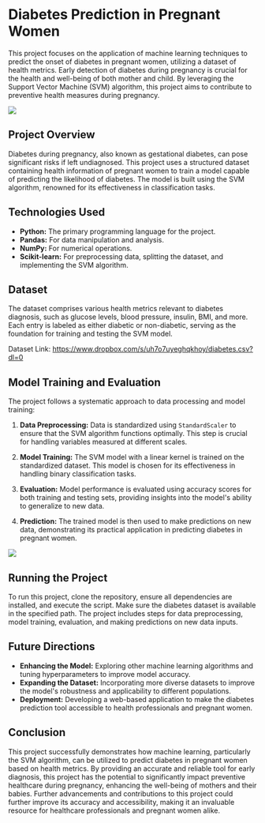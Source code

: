 
# Diabetes Prediction in Pregnant Women

This project focuses on the application of machine learning techniques to predict the onset of diabetes in pregnant women, utilizing a dataset of health metrics. Early detection of diabetes during pregnancy is crucial for the health and well-being of both mother and child. By leveraging the Support Vector Machine (SVM) algorithm, this project aims to contribute to preventive health measures during pregnancy.

![](https://akm-img-a-in.tosshub.com/indiatoday/images/media_bank/202309/this-screening-test--the-first-of-its-kind-in-the-world--not-only-finds-a-way-to-prevent-diabetes-fr-120432645-16x9.jpg?VersionId=7I1_2Ov2hFJ7wjZmQfLrIVN6JBpIoPQs&size=690:388)

## Project Overview

Diabetes during pregnancy, also known as gestational diabetes, can pose significant risks if left undiagnosed. This project uses a structured dataset containing health information of pregnant women to train a model capable of predicting the likelihood of diabetes. The model is built using the SVM algorithm, renowned for its effectiveness in classification tasks.

## Technologies Used

- **Python:** The primary programming language for the project.
- **Pandas:** For data manipulation and analysis.
- **NumPy:** For numerical operations.
- **Scikit-learn:** For preprocessing data, splitting the dataset, and implementing the SVM algorithm.

## Dataset

The dataset comprises various health metrics relevant to diabetes diagnosis, such as glucose levels, blood pressure, insulin, BMI, and more. Each entry is labeled as either diabetic or non-diabetic, serving as the foundation for training and testing the SVM model.

Dataset Link: https://www.dropbox.com/s/uh7o7uyeghqkhoy/diabetes.csv?dl=0

## Model Training and Evaluation

The project follows a systematic approach to data processing and model training:

1. **Data Preprocessing:** Data is standardized using `StandardScaler` to ensure that the SVM algorithm functions optimally. This step is crucial for handling variables measured at different scales.

2. **Model Training:** The SVM model with a linear kernel is trained on the standardized dataset. This model is chosen for its effectiveness in handling binary classification tasks.

3. **Evaluation:** Model performance is evaluated using accuracy scores for both training and testing sets, providing insights into the model's ability to generalize to new data.

4. **Prediction:** The trained model is then used to make predictions on new data, demonstrating its practical application in predicting diabetes in pregnant women.

![](https://vitalflux.com/wp-content/uploads/2022/08/support-vector-machine-1.png)

## Running the Project

To run this project, clone the repository, ensure all dependencies are installed, and execute the script. Make sure the diabetes dataset is available in the specified path. The project includes steps for data preprocessing, model training, evaluation, and making predictions on new data inputs.

## Future Directions

- **Enhancing the Model:** Exploring other machine learning algorithms and tuning hyperparameters to improve model accuracy.
- **Expanding the Dataset:** Incorporating more diverse datasets to improve the model's robustness and applicability to different populations.
- **Deployment:** Developing a web-based application to make the diabetes prediction tool accessible to health professionals and pregnant women.

## Conclusion

This project successfully demonstrates how machine learning, particularly the SVM algorithm, can be utilized to predict diabetes in pregnant women based on health metrics. By providing an accurate and reliable tool for early diagnosis, this project has the potential to significantly impact preventive healthcare during pregnancy, enhancing the well-being of mothers and their babies. Further advancements and contributions to this project could further improve its accuracy and accessibility, making it an invaluable resource for healthcare professionals and pregnant women alike.


